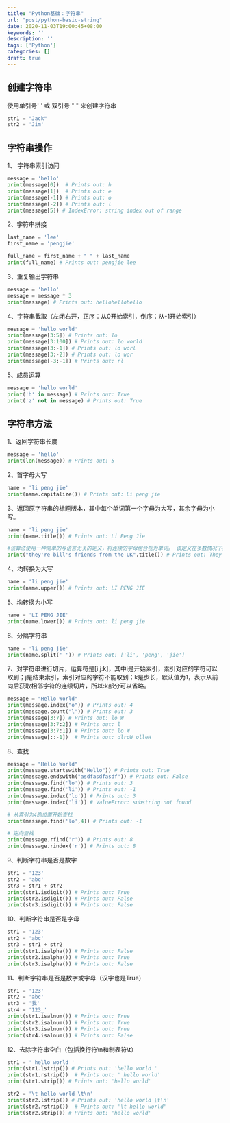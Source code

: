 ```yaml
---
title: "Python基础：字符串"
url: "post/python-basic-string"
date: 2020-11-03T19:00:45+08:00
keywords: ''
description: ''
tags: ['Python']
categories: []
draft: true
---
```


## 创建字符串

使用单引号' ' 或 双引号 " " 来创建字符串

```Python
str1 = "Jack"
str2 = 'Jim'
```

## 字符串操作

1、 字符串索引访问

```Python
message = 'hello'
print(message[0])  # Prints out: h
print(message[1])  # Prints out: e
print(message[-1]) # Prints out: o
print(message[-2]) # Prints out: l
print(message[5]) # IndexError: string index out of range
```

2、字符串拼接

```Python
last_name = 'lee'
first_name = 'pengjie'

full_name = first_name + " " + last_name
print(full_name) # Prints out: pengjie lee
```

3、重复输出字符串

```Python
message = 'hello'
message = message * 3
print(message) # Prints out: hellohellohello
```

4、字符串截取（左闭右开，正序：从0开始索引，倒序：从-1开始索引）

```Python
message = 'hello world'
print(message[3:5]) # Prints out: lo
print(message[3:100]) # Prints out: lo world
print(message[3:-1]) # Prints out: lo worl
print(message[3:-2]) # Prints out: lo wor
print(message[-3:-1]) # Prints out: rl
```

5、成员运算

```Python
message = 'hello world'
print('h' in message) # Prints out: True
print('z' not in message) # Prints out: True
```

## 字符串方法

1、返回字符串长度
```Python
message = 'hello'
print(len(message)) # Prints out: 5
```

2、首字母大写
```Python
name = 'li peng jie'
print(name.capitalize()) # Prints out: Li peng jie
```

3、返回原字符串的标题版本，其中每个单词第一个字母为大写，其余字母为小写。

```Python
name = 'li peng jie'
print(name.title()) # Prints out: Li Peng Jie

#该算法使用一种简单的与语言无关的定义，将连续的字母组合视为单词。 该定义在多数情况下都很有效，但它也意味着代表缩写形式与所有格的撇号也会成为单词边界，这可能导致不希望的结果:
print("they're bill's friends from the UK".title()) # Prints out: They'Re Bill'S Friends From The Uk
```

4、均转换为大写
```Python
name = 'li peng jie'
print(name.upper()) # Prints out: LI PENG JIE
```

5、均转换为小写
```Python
name = 'LI PENG JIE'
print(name.lower()) # Prints out: li peng jie
```

6、分隔字符串
```Python
name = 'li peng jie'
print(name.split(' ')) # Prints out: ['li', 'peng', 'jie']
```

7、对字符串进行切片，运算符是[i:j:k]，其中i是开始索引，索引对应的字符可以取到；j是结束索引，索引对应的字符不能取到；k是步长，默认值为1，表示从前向后获取相邻字符的连续切片，所以:k部分可以省略。

```Python
message = "Hello World"
print(message.index("o")) # Prints out: 4
print(message.count("l")) # Prints out: 3
print(message[3:7]) # Prints out: lo W
print(message[3:7:2]) # Prints out: l
print(message[3:7:1]) # Prints out: lo W
print(message[::-1])  # Prints out: dlroW olleH
```

8、查找
```Python
message = "Hello World"
print(message.startswith("Hello")) # Prints out: True
print(message.endswith("asdfasdfasdf")) # Prints out: False
print(message.find('lo')) # Prints out: 3
print(message.find('li')) # Prints out: -1
print(message.index('lo')) # Prints out: 3
print(message.index('li')) # ValueError: substring not found

# 从索引为4的位置开始查找
print(message.find('lo',4)) # Prints out: -1

# 逆向查找
print(message.rfind('r')) # Prints out: 8
print(message.rindex('r')) # Prints out: 8
```

9、判断字符串是否是数字
```Python
str1 = '123'
str2 = 'abc'
str3 = str1 + str2
print(str1.isdigit()) # Prints out: True
print(str2.isdigit()) # Prints out: False
print(str3.isdigit()) # Prints out: False
```

10、判断字符串是否是字母
```Python
str1 = '123'
str2 = 'abc'
str3 = str1 + str2
print(str1.isalpha()) # Prints out: False
print(str2.isalpha()) # Prints out: True
print(str3.isalpha()) # Prints out: False
```

11、判断字符串是否是数字或字母（汉字也是True）
```Python
str1 = '123'
str2 = 'abc'
str3 = '我'
str4 = '123_'
print(str1.isalnum()) # Prints out: True
print(str2.isalnum()) # Prints out: True
print(str3.isalnum()) # Prints out: True
print(str4.isalnum()) # Prints out: False
```

12、去除字符串空白（包括换行符\n和制表符\t）
```Python
str1 = ' hello world '
print(str1.lstrip()) # Prints out: 'hello world '
print(str1.rstrip())  # Prints out: ' hello world'
print(str1.strip()) # Prints out: 'hello world'

str2 = '\t hello world \t\n'
print(str2.lstrip()) # Prints out: 'hello world \t\n'
print(str2.rstrip())  # Prints out: '\t hello world'
print(str2.strip()) # Prints out: 'hello world'
```

